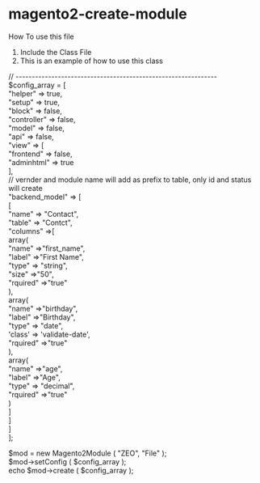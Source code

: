 # magento2-create-module
How To use this file
1. Include the Class File
2. This is an example of how to use this class

// --------------------------------------------------------------
<br/>$config_array = [ <br/>
		"helper" => true,<br/>
		"setup" => true,<br/>
		"block" => false,<br/>
		"controller" => false,<br/>
		"model" => false,<br/>
		"api" => false,<br/>
		"view" => [ <br/>
				"frontend" => false,<br/>
				"adminhtml" => true <br/>
		],<br/>
		// vernder and module name will add as prefix to table, only id and status will create<br/>
		"backend_model" => [ <br/>
				[<br/> 
						"name" => "Contact",<br/>
						"table" => "Contct",<br/>
						"columns" =>[<br/>
								array(<br/>
									"name" =>"first_name",<br/>
									"label" =>"First Name",<br/>
									"type" => "string",<br/>
									"size" =>"50",<br/>
									"rquired" =>"true"<br/>
								),<br/>
								array(<br/>
										"name" =>"birthday",<br/>
										"label" =>"Birthday",<br/>
										"type" => "date",<br/>
										'class' => 'validate-date',<br/>
										"rquired" =>"true"<br/>
								),<br/>
								array(<br/>
										"name" =>"age",<br/>
										"label" =>"Age",<br/>
										"type" => "decimal",<br/>
										"rquired" =>"true"<br/>
								)<br/>
						]<br/>
				] <br/>
		] <br/>
];<br/>

$mod = new Magento2Module ( "ZEO", "File" );<br/>
$mod->setConfig ( $config_array );<br/>
echo $mod->create ( $config_array );<br/>